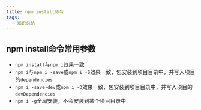 ```yaml
---
title: npm install命令
tags: 
  - 知识总结
---
```


## npm install命令常用参数

<!--more-->

* `npm install`与`npm i`效果一致
* `npm i`与`npm i -save`或`npm i -S`效果一致，包安装到项目目录中，并写入项目的`dependencies`
* `npm i -save-dev`或`npm i -D`效果一致，包安装到项目目录中，并写入项目的`devDependencies`
* `npm i -g`全局安装，不会安装到某个项目目录中

